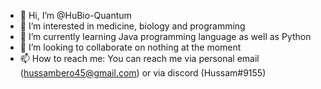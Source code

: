 - 👋 Hi, I’m @HuBio-Quantum
- 👀 I’m interested in medicine, biology and programming
- 🌱 I’m currently learning Java programming language as well as Python
- 💞️ I’m looking to collaborate on nothing at the moment
- 📫 How to reach me: You can reach me via personal email (hussambero45@gmail.com) or via discord (Hussam#9155) 

<!---
HuBio-Quantum/HuBio-Quantum is a ✨ special ✨ repository because its `README.md` (this file) appears on your GitHub profile.
You can click the Preview link to take a look at your changes.
--->
